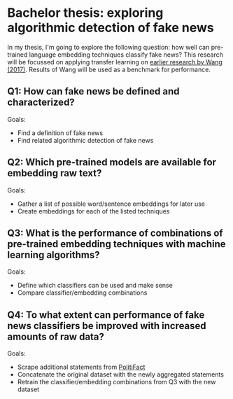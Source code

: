 # Bachelor thesis: exploring algorithmic detection of fake news
In my thesis, I'm going to explore the following question: how well can pre-trained language embedding techniques classify fake news?
This research will be focussed on applying transfer learning on [earlier research by Wang (2017)](https://arxiv.org/abs/1705.00648). Results of Wang will be used as a benchmark for performance. 

## Q1: How can fake news be defined and characterized?
Goals:
* Find a definition of fake news
* Find related algorithmic detection of fake news

## Q2: Which pre-trained models are available for embedding raw text?
Goals:
* Gather a list of possible word/sentence embeddings for later use
* Create embeddings for each of the listed techniques

## Q3: What is the performance of combinations of pre-trained embedding techniques with machine learning algorithms?
Goals:
* Define which classifiers can be used and make sense
* Compare classifier/embedding combinations

## Q4: To what extent can performance of fake news classifiers be improved with increased amounts of raw data?
Goals:
* Scrape additional statements from [PolitiFact](https://www.politifact.com/)
* Concatenate the original dataset with the newly aggregated statements
* Retrain the classifier/embedding combinations from Q3 with the new dataset